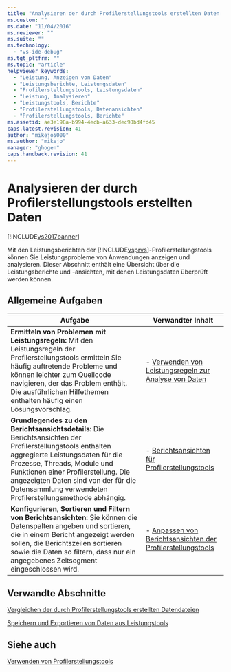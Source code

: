 ```yaml
---
title: "Analysieren der durch Profilerstellungstools erstellten Daten | Microsoft Docs"
ms.custom: ""
ms.date: "11/04/2016"
ms.reviewer: ""
ms.suite: ""
ms.technology: 
  - "vs-ide-debug"
ms.tgt_pltfrm: ""
ms.topic: "article"
helpviewer_keywords: 
  - "Leistung, Anzeigen von Daten"
  - "Leistungsberichte, Leistungsdaten"
  - "Profilerstellungstools, Leistungsdaten"
  - "Leistung, Analysieren"
  - "Leistungstools, Berichte"
  - "Profilerstellungstools, Datenansichten"
  - "Profilerstellungstools, Berichte"
ms.assetid: ae3e198a-b994-4ecb-a633-dec98bd4fd45
caps.latest.revision: 41
author: "mikejo5000"
ms.author: "mikejo"
manager: "ghogen"
caps.handback.revision: 41
---
```

# Analysieren der durch Profilerstellungstools erstellten Daten
[!INCLUDE[vs2017banner](../code-quality/includes/vs2017banner.md)]

Mit den Leistungsberichten der [!INCLUDE[vsprvs](../code-quality/includes/vsprvs_md.md)]\-Profilerstellungstools können Sie Leistungsprobleme von Anwendungen anzeigen und analysieren.  Dieser Abschnitt enthält eine Übersicht über die Leistungsberichte und \-ansichten, mit denen Leistungsdaten überprüft werden können.  
  
## Allgemeine Aufgaben  
  
|Aufgabe|Verwandter Inhalt|  
|-------------|-----------------------|  
|**Ermitteln von Problemen mit Leistungsregeln:** Mit den Leistungsregeln der Profilerstellungstools ermitteln Sie häufig auftretende Probleme und können leichter zum Quellcode navigieren, der das Problem enthält.  Die ausführlichen Hilfethemen enthalten häufig einen Lösungsvorschlag.|-   [Verwenden von Leistungsregeln zur Analyse von Daten](../profiling/using-performance-rules-to-analyze-data.md)|  
|**Grundlegendes zu den Berichtsansichtsdetails:** Die Berichtsansichten der Profilerstellungstools enthalten aggregierte Leistungsdaten für die Prozesse, Threads, Module und Funktionen einer Profilerstellung.  Die angezeigten Daten sind von der für die Datensammlung verwendeten Profilerstellungsmethode abhängig.|-   [Berichtsansichten für Profilerstellungstools](../profiling/performance-report-views.md)|  
|**Konfigurieren, Sortieren und Filtern von Berichtsansichten:** Sie können die Datenspalten angeben und sortieren, die in einem Bericht angezeigt werden sollen, die Berichtszeilen sortieren sowie die Daten so filtern, dass nur ein angegebenes Zeitsegment eingeschlossen wird.|-   [Anpassen von Berichtsansichten der Profilerstellungstools](../profiling/customizing-performance-tools-report-views.md)|  
  
## Verwandte Abschnitte  
 [Vergleichen der durch Profilerstellungstools erstellten Datendateien](../profiling/comparing-performance-data-files.md)  
  
 [Speichern und Exportieren von Daten aus Leistungstools](../profiling/saving-and-exporting-performance-tools-data.md)  
  
## Siehe auch  
 [Verwenden von Profilerstellungstools](../profiling/performance-explorer.md)